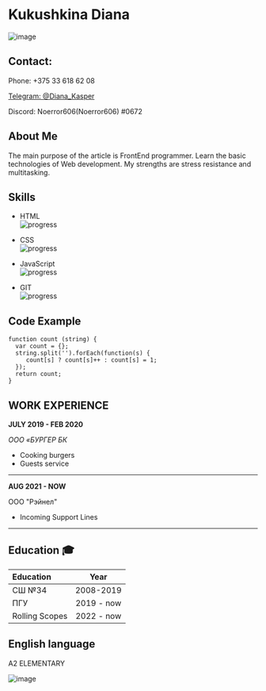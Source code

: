 # Kukushkina Diana 
![image](https://i.ibb.co/Ph4G6Nc/photo-2022-04-21-16-25-34.png)

## Contact: ##

Phone: +375 33 618 62 08
 
[Telegram: @Diana_Kasper](https://t.me/Diana_Kasper)

Discord: Noerror606(Noerror606) #0672

## About Me  ##

The main purpose of the article is FrontEnd programmer. Learn the basic technologies of Web development. My strengths are stress resistance and multitasking. 

## Skills  ##

*    HTML     
   ![progress](https://i.ibb.co/mccXBcc/The-Component-1.png "progress")
   
*    CSS   
   ![progress](https://i.ibb.co/y83FwjF/CSS.png "progress")
    
*    JavaScript   
     ![progress](https://i.ibb.co/tKfjZ8C/JS.png "progress")
*    GIT  
     ![progress](https://i.ibb.co/tKfjZ8C/JS.png "progress")

## Code Example  ##
```
function count (string) {  
  var count = {};
  string.split('').forEach(function(s) {
     count[s] ? count[s]++ : count[s] = 1;
  });
  return count;
}
```

## WORK EXPERIENCE ##
**JULY 2019 - FEB 2020**

*ООО «БУРГЕР БК*
 * Сooking burgers
 * Guests service
***
**AUG 2021 - NOW**

ООО "Рэйнел"
  * Incoming Support Lines
***
## Education :mortar_board: ##
  
  
 |  Education   | Year            | 
|:------------- |:---------------:| 
| СШ №34        | 2008-2019       |
| ПГУ           | 2019 - now      | 
| Rolling Scopes| 2022 - now      |

## English language ##
A2 ELEMENTARY


![image](https://i.ibb.co/KsPFKQ1/EF-SET-Certificate-pdf.png)
